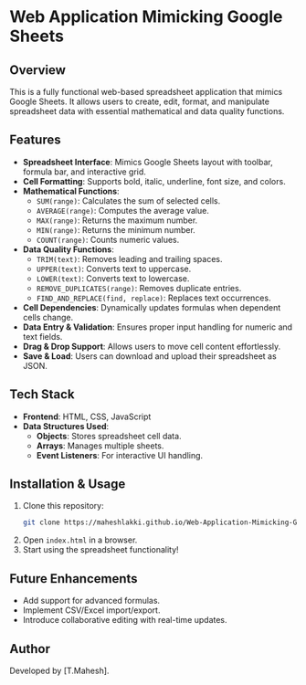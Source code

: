 # Web Application Mimicking Google Sheets

## Overview
This is a fully functional web-based spreadsheet application that mimics Google Sheets. It allows users to create, edit, format, and manipulate spreadsheet data with essential mathematical and data quality functions.

## Features
- **Spreadsheet Interface**: Mimics Google Sheets layout with toolbar, formula bar, and interactive grid.
- **Cell Formatting**: Supports bold, italic, underline, font size, and colors.
- **Mathematical Functions**:
  - `SUM(range)`: Calculates the sum of selected cells.
  - `AVERAGE(range)`: Computes the average value.
  - `MAX(range)`: Returns the maximum number.
  - `MIN(range)`: Returns the minimum number.
  - `COUNT(range)`: Counts numeric values.
- **Data Quality Functions**:
  - `TRIM(text)`: Removes leading and trailing spaces.
  - `UPPER(text)`: Converts text to uppercase.
  - `LOWER(text)`: Converts text to lowercase.
  - `REMOVE_DUPLICATES(range)`: Removes duplicate entries.
  - `FIND_AND_REPLACE(find, replace)`: Replaces text occurrences.
- **Cell Dependencies**: Dynamically updates formulas when dependent cells change.
- **Data Entry & Validation**: Ensures proper input handling for numeric and text fields.
- **Drag & Drop Support**: Allows users to move cell content effortlessly.
- **Save & Load**: Users can download and upload their spreadsheet as JSON.

## Tech Stack
- **Frontend**: HTML, CSS, JavaScript
- **Data Structures Used**:
  - **Objects**: Stores spreadsheet cell data.
  - **Arrays**: Manages multiple sheets.
  - **Event Listeners**: For interactive UI handling.

## Installation & Usage
1. Clone this repository:
   ```bash
   git clone https://maheshlakki.github.io/Web-Application-Mimicking-Google-Sheets/
   ```
2. Open `index.html` in a browser.
3. Start using the spreadsheet functionality!

## Future Enhancements
- Add support for advanced formulas.
- Implement CSV/Excel import/export.
- Introduce collaborative editing with real-time updates.

## Author
Developed by [T.Mahesh].
